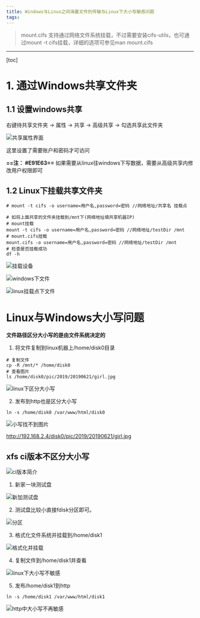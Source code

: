 ```yaml
---
title: Windows与Linux之间海量文件的传输与Linux下大小写敏感问题
tags: 
---
```


> mount.cifs 支持通过网络文件系统挂载，不过需要安装cifs-utils，也可通过mount -t cifs挂载，详细的选项可参见man mount.cifs


----------

[toc]

# 1. 通过Windows共享文件夹

## 1.1 设置windows共享

右键待共享文件夹 -> 属性 -> 共享 -> 高级共享 -> 勾选共享此文件夹

![共享属性界面](https://www.github.com/hzhang123/bolgFiles/raw/master/xiaoshujiang/1561190068098.png)

这里设置了需要账户和密码才可访问

**==注： #E91E63==** 如果需要从linux往windows下写数据，需要从高级共享内修改用户权限即可

## 1.2 Linux下挂载共享文件夹

``` shell
# mount -t cifs -o username=用户名,password=密码 //网络地址/共享名 挂载点

# 如将上面共享的文件夹挂载到/mnt下(网络地址填共享机器IP)
# mount挂载
mount -t cifs -o username=用户名,password=密码 //网络地址/testDir /mnt
# mount.cifs挂载
mount.cifs -o username=用户名,password=密码 //网络地址/testDir /mnt
# 检查是否挂载成功
df -h
```
![挂载设备](https://www.github.com/hzhang123/bolgFiles/raw/master/xiaoshujiang/1561191178376.png)

![windows下文件](https://www.github.com/hzhang123/bolgFiles/raw/master/xiaoshujiang/1561191439659.png)

![linux挂载点下文件](https://www.github.com/hzhang123/bolgFiles/raw/master/xiaoshujiang/1561191579214.png)

# Linux与Windows大小写问题

**文件路径区分大小写的是由文件系统决定的**

1. 将文件复制到linux机器上/home/disk0目录

``` shell
# 复制文件
cp -R /mnt/* /home/disk0
# 查看图片
ls /home/disk0/pic/2019/20190621/girl.jpg
```
![linux下区分大小写](https://www.github.com/hzhang123/bolgFiles/raw/master/xiaoshujiang/1561193403426.png)

2. 发布到http也是区分大小写

`ln -s /home/disk0 /var/www/html/disk0`

![小写找不到图片](https://www.github.com/hzhang123/bolgFiles/raw/master/xiaoshujiang/1561193565519.png)

http://192.168.2.4/disk0/pic/2019/20190621/girl.jpg


## xfs ci版本不区分大小写

![ci版本简介](https://www.github.com/hzhang123/bolgFiles/raw/master/xiaoshujiang/1561194146211.png)

1. 新家一块测试盘

![新加测试盘](https://www.github.com/hzhang123/bolgFiles/raw/master/xiaoshujiang/1561192463497.png)

2. 测试盘比较小直接fdisk分区即可。

![分区](https://www.github.com/hzhang123/bolgFiles/raw/master/xiaoshujiang/1561192975096.png)

3. 格式化文件系统并挂载到/home/disk1

![格式化并挂载](https://www.github.com/hzhang123/bolgFiles/raw/master/xiaoshujiang/1561193196913.png)

4. 复制文件到/home/disk1并查看

![linux下大小写不敏感](https://www.github.com/hzhang123/bolgFiles/raw/master/xiaoshujiang/1561193959009.png)

5. 发布/home/disk1到http

`ln -s /home/disk1 /var/www/html/disk1`

![http中大小写不再敏感](https://www.github.com/hzhang123/bolgFiles/raw/master/xiaoshujiang/1561194041507.png)